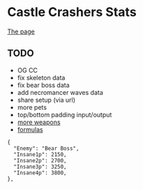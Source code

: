 # Castle Crashers Stats

[The page](https://a1rpun.github.io/castle-crashers-stats/)

## TODO

- OG CC
- fix skeleton data
- fix bear boss data
- add necromancer waves data
- share setup (via url)
- more pets
- top/bottom padding input/output
- [more weapons](https://castlecrashers.fandom.com/wiki/Weapons)
- [formulas](https://gamefaqs.gamespot.com/xbox360/934458-castle-crashers/faqs/54118)

```
{
  "Enemy": "Bear Boss",
  "Insane1p": 2150,
  "Insane2p": 2700,
  "Insane3p": 3250,
  "Insane4p": 3800,
},
```
